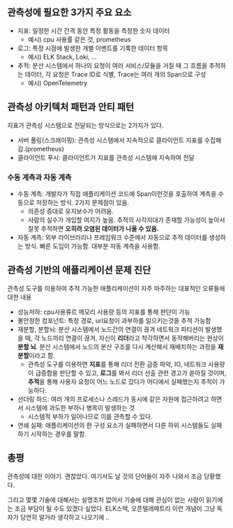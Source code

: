 ## 관측성에 필요한 3가지 주요 요소

- 지표: 일정한 시간 간격 동안 특정 활동을 측정한 숫자 데이터
    - 예시) cpu 사용률 같은 것, prometheus
- 로그: 특정 시점에 발생한 개별 이벤트를 기록한 데이터 항목
    - 예시) ELK Stack, Loki, ...
- 추적: 분산 시스템에서 하나의 요청이 여러 서비스/모듈을 거칠 때 그 흐름을 추적하는 데이터, 각 요청은 Trace ID로 식별, Trace는 여러 개의 Span으로 구성
    - 예시) OpenTelemetry

## 관측성 아키텍처 패턴과 안티 패턴

지표가 관측성 시스템으로 전달되는 방식으로는 2가지가 있다.

- 서버 풀링(스크래이핑): 관측성 시스템에서 지속적으로 클라이언트 지표를 수집해감.(prometheus)
- 클라이언트 푸시: 클라이언트가 지표를 관측성 시스템에 지속하여 전달

### 수동 계측과 자동 계측

- 수동 계측: 개발자가 직접 애플리케이션 코드에 Span이런것을 호출하여 계측을 수동으로 저장하는 방식. 2가지 문제점이 있음.
    - 의존성 증대로 유지보수가 어려움. 
    - 사람의 실수가 개입할 여지가 높음. 추적의 사각지대가 존재할 가능성이 높아서 잘못 추적하면 **오히려 오염된 데이터가 나올 수 있음.**
- 자동 계측: 외부 라이브러리나 프레임워크 수준에서 자동으로 추적 데이터를 생성하는 방식. 빠른 도입이 가능함. 대부분 자동 계측을 사용함.

## 관측성 기반의 애플리케이션 문제 진단

관측성 도구를 이용하여 추적 가능한 애플리케이션이 자주 마주하는 대표적인 오류들에 대한 내용

- 성능저하: cpu사용류르 메모리 사용량 등의 지표를 통해 판단이 가능
- 불안정한 컴포넌트: 특정 경로, url요청이 과부하를 일으키는것을 추적 가능함
- 재분할, 분할뇌: 분산 시스템에서 노드간의 연결이 끊겨 네트워크 파티션이 발생했을 때, 각 노드끼리 연결이 끊겨, 자신이 **리더**라고 착각하면서 동작해버리는 현상이 **분할 뇌**. 분산 시스템에서 노드의 분산 구조를 다시 계산해서 재배치하는 과정을 **재분할**이라고 함.
    - 관측성 도구를 이용하면 **지표**를 통해 리더 전환 급증 파악, IO, 네트워크 사용량이 급증함을 판단할 수 있고, **로그**를 봐서 리더 선출 관련 경고가 쏟아질 것이며, **추적**을 통해 사용자 요청이 어느 노드로 갔다가 어디에서 실패했는지 추적이 가능하다.
- 선더링 하드: 여러 개의 프로세스나 스레드가 동시에 같은 자원에 접근하려고 하면서 시스템에 과도한 부하나 병목이 발생하는 것
    - 시스템적 부하가 일어나므로 이를 관측할 수 있다.
- 연쇄 실패: 애플리케이션의 한 구성 요소가 실패하면서 다른 하위 시스템들도 실패하기 시작하는 경우를 말함.


## 총평

관측성에 대한 이야기. 괜찮았다. 여기서도 날 것의 단어들이 자주 나와서 조금 당황했다.

그리고 몇몇 기술에 대해서는 설명조차 없어서 기술에 대해 관심이 없는 사람이 읽기에는 조금 부담이 될 수도 있겠다 싶었다. ELK스택, 오픈텔레메트리 이런 개념이 그냥 독자가 당연히 알거라 생각하고 나오기에 ..
